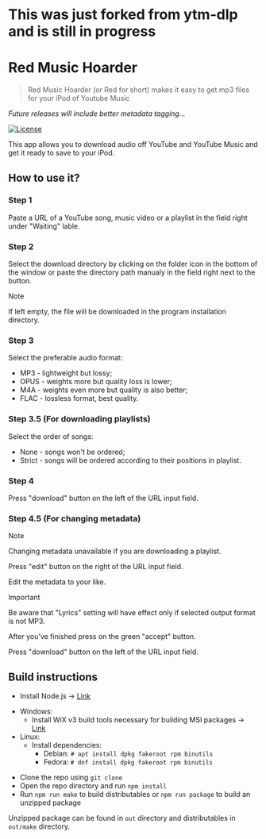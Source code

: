 # This was just forked from ytm-dlp and is still in progress

# Red Music Hoarder
<!-- ![logo](https://raw.githubusercontent.com/RENOMIZER/ytm-dlp-gui/main/src/images/icon.ico) -->

> Red Music Hoarder (or Red for short) makes it easy to get mp3 files for your iPod of Youtube Music

*Future releases will include better metadata tagging...*

[![License](https://img.shields.io/badge/License-MIT-green)](https://github.com/RENOMIZER/ytm-dlp-gui/blob/main/LICENSE)

This app allows you to download audio off YouTube and YouTube Music and get it ready to save to your iPod.

## How to use it?

### Step 1
Paste a URL of a YouTube song, music video or a playlist in the field right under "Waiting" lable.

### Step 2
Select the download directory by clicking on the folder icon in the bottom of the window
or paste the directory path manualy in the field right next to the button.
> [!NOTE]
> If left empty, the file will be downloaded in the program installation directory.

### Step 3
Select the preferable audio format:
- MP3 - lightweight but lossy;
- OPUS - weights more but quality loss is lower;
- M4A - weights even more but quality is also better;
- FLAC - lossless format, best quality.

### Step 3.5 (For downloading playlists)
Select the order of songs:
- None - songs won't be ordered;
- Strict - songs will be ordered according to their positions in playlist.

### Step 4
Press "download" button on the left of the URL input field.

### Step 4.5 (For changing metadata)
> [!NOTE]
> Changing metadata unavailable if you are downloading a playlist.

Press "edit" button on the right of the URL input field.

Edit the metadata to your like.

> [!IMPORTANT]
> Be aware that "Lyrics" setting will have effect only if selected output format is not MP3.

After you've finished press on the green "accept" button.

Press "download" button on the left of the URL input field.

## Build instructions
- Install Node.js -> [Link](https://nodejs.org/en/download/package-manager)

* Windows:
  - Install WiX v3 build tools necessary for building MSI packages -> [Link](https://github.com/wixtoolset/wix3/releases/latest)
* Linux:
  - Install dependencies:
    * Debian: `# apt install dpkg fakeroot rpm binutils`
    * Fedora: `# dnf install dpkg fakeroot rpm binutils`

- Clone the repo using `git clone`
- Open the repo directory and run `npm install`
- Run `npm run make` to build distributables or `npm run package` to build an unzipped package

Unzipped package can be found in `out` directory and distributables in `out/make` directory.
